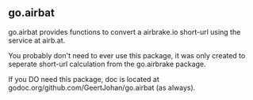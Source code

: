 ## go.airbat

go.airbat provides functions to convert a airbrake.io short-url using the service at airb.at.

You probably don't need to ever use this package, it was only created to seperate short-url calculation from the go.airbrake package.

If you DO need this package, doc is located at godoc.org/github.com/GeertJohan/go.airbat (as always).